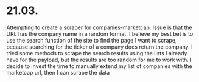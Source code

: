 # 21.03.
Attempting to create a scraper for companies-marketcap. Issue is that the URL has the company name in a random format. I believe my best bet is to use the search function of the site to find the page I want to scrape, because searching for the ticker of a company does return the company.
I tried some methods to scrape the search results using the lists I already have for the payload, but the results are too random for me to work with.
I decide to invest the time to manually extend my list of companies with the marketcap url, then I can scrape the data